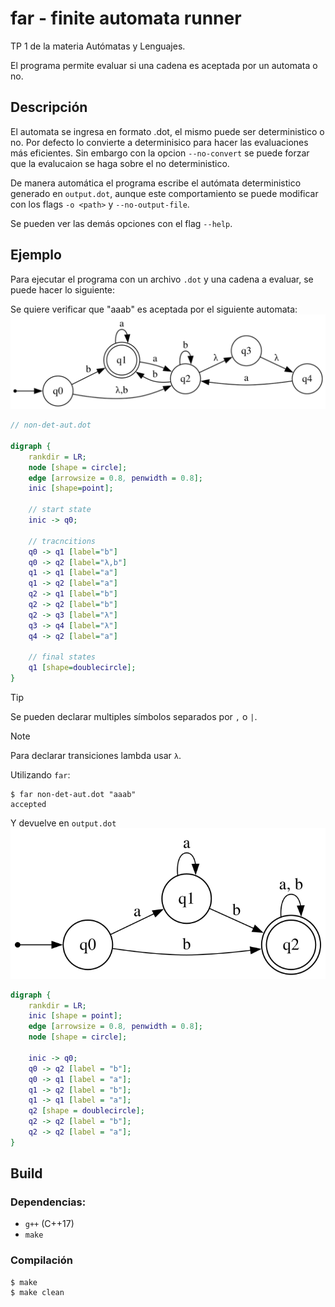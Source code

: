 # far - finite automata runner
TP 1 de la materia Autómatas y Lenguajes.

El programa permite evaluar si una cadena es aceptada por un automata o no.

## Descripción
El automata se ingresa en formato .dot, el mismo puede ser deterministico o no.
Por defecto lo convierte a determinisico para hacer las evaluaciones más eficientes. Sin embargo con la opcion `--no-convert` se puede forzar que la evalucaion se haga sobre el no deterministico.

De manera automática el programa escribe el autómata deterministico generado en `output.dot`, aunque este comportamiento se puede modificar con los flags `-o <path>` y `--no-output-file`.


Se pueden ver las demás opciones con el flag `--help`.

## Ejemplo

Para ejecutar el programa con un archivo `.dot` y una cadena a evaluar, se puede hacer lo siguiente:

Se quiere verificar que "aaab" es aceptada por el siguiente automata:
![non deterministic automata](non-det-aut.svg)

````dot
// non-det-aut.dot

digraph {
    rankdir = LR;
    node [shape = circle];
    edge [arrowsize = 0.8, penwidth = 0.8];
    inic [shape=point];

    // start state
    inic -> q0;

    // tracncitions
    q0 -> q1 [label="b"]
    q0 -> q2 [label="λ,b"]
    q1 -> q1 [label="a"]
    q1 -> q2 [label="a"]
    q2 -> q1 [label="b"]
    q2 -> q2 [label="b"]
    q2 -> q3 [label="λ"]
    q3 -> q4 [label="λ"]
    q4 -> q2 [label="a"]

    // final states
    q1 [shape=doublecircle];
}
````

> [!TIP]
> Se pueden declarar multiples símbolos separados por `,` o  `|`.

> [!NOTE]
> Para declarar transiciones lambda usar `λ`.

Utilizando `far`:

````
$ far non-det-aut.dot "aaab"
accepted
````

Y devuelve en `output.dot`
![output (equivalent deterministic automata)](output.svg)

````dot
digraph {
    rankdir = LR;
    inic [shape = point];
    edge [arrowsize = 0.8, penwidth = 0.8];
    node [shape = circle];

    inic -> q0;
    q0 -> q2 [label = "b"];
    q0 -> q1 [label = "a"];
    q1 -> q2 [label = "b"];
    q1 -> q1 [label = "a"];
    q2 [shape = doublecircle];
    q2 -> q2 [label = "b"];
    q2 -> q2 [label = "a"];
}
````

## Build

### Dependencias:

- `g++` (C++17)
- `make`

### Compilación
````
$ make
$ make clean
````
